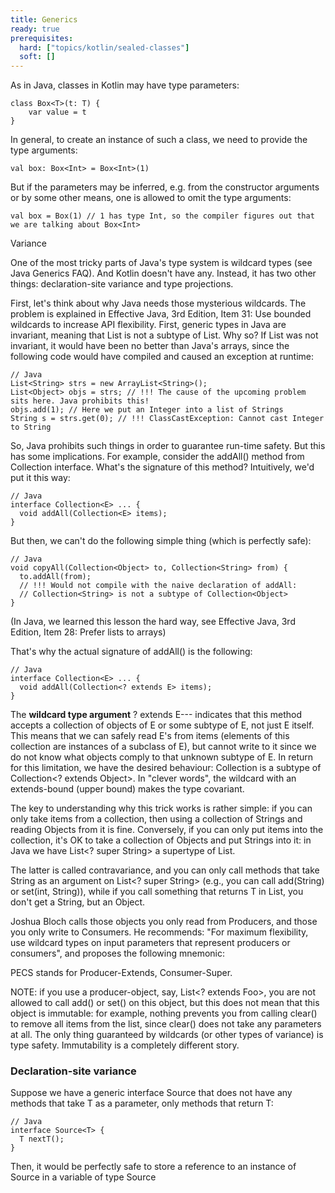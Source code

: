 ```yaml
---
title: Generics 
ready: true
prerequisites:
  hard: ["topics/kotlin/sealed-classes"]
  soft: []
---
```

As in Java, classes in Kotlin may have type parameters:
```
class Box<T>(t: T) {
    var value = t
}
```
In general, to create an instance of such a class, we need to provide the type arguments:
```
val box: Box<Int> = Box<Int>(1)
```
But if the parameters may be inferred, e.g. from the constructor arguments or by some other means, one is allowed to omit the type arguments:
```
val box = Box(1) // 1 has type Int, so the compiler figures out that we are talking about Box<Int>

``` 
Variance

One of the most tricky parts of Java's type system is wildcard types (see Java Generics FAQ). And Kotlin doesn't have any. Instead, it has two other things: declaration-site variance and type projections.

First, let's think about why Java needs those mysterious wildcards. The problem is explained in Effective Java, 3rd Edition, Item 31: Use bounded wildcards to increase API flexibility. First, generic types in Java are invariant, meaning that List<String> is not a subtype of List<Object>. Why so? If List was not invariant, it would have been no better than Java's arrays, since the following code would have compiled and caused an exception at runtime:
```
// Java
List<String> strs = new ArrayList<String>();
List<Object> objs = strs; // !!! The cause of the upcoming problem sits here. Java prohibits this!
objs.add(1); // Here we put an Integer into a list of Strings
String s = strs.get(0); // !!! ClassCastException: Cannot cast Integer to String
```
So, Java prohibits such things in order to guarantee run-time safety. But this has some implications. For example, consider the addAll() method from Collection interface. What's the signature of this method? Intuitively, we'd put it this way:
```
// Java
interface Collection<E> ... {
  void addAll(Collection<E> items);
}
```
But then, we can't do the following simple thing (which is perfectly safe):
```
// Java
void copyAll(Collection<Object> to, Collection<String> from) {
  to.addAll(from);
  // !!! Would not compile with the naive declaration of addAll:
  // Collection<String> is not a subtype of Collection<Object>
}
```
(In Java, we learned this lesson the hard way, see Effective Java, 3rd Edition, Item 28: Prefer lists to arrays)

That's why the actual signature of addAll() is the following:
```
// Java
interface Collection<E> ... {
  void addAll(Collection<? extends E> items);
}
```
The **wildcard type argument** ? extends E--- indicates that this method accepts a collection of objects of E or some subtype of E, not just E itself. This means that we can safely read E's from items (elements of this collection are instances of a subclass of E), but cannot write to it since we do not know what objects comply to that unknown subtype of E. In return for this limitation, we have the desired behaviour: Collection<String> is a subtype of Collection<? extends Object>. In "clever words", the wildcard with an extends-bound (upper bound) makes the type covariant.

The key to understanding why this trick works is rather simple: if you can only take items from a collection, then using a collection of Strings and reading Objects from it is fine. Conversely, if you can only put items into the collection, it's OK to take a collection of Objects and put Strings into it: in Java we have List<? super String> a supertype of List<Object>.

The latter is called contravariance, and you can only call methods that take String as an argument on List<? super String> (e.g., you can call add(String) or set(int, String)), while if you call something that returns T in List<T>, you don't get a String, but an Object.

Joshua Bloch calls those objects you only read from Producers, and those you only write to Consumers. He recommends: "For maximum flexibility, use wildcard types on input parameters that represent producers or consumers", and proposes the following mnemonic:

PECS stands for Producer-Extends, Consumer-Super.

NOTE: if you use a producer-object, say, List<? extends Foo>, you are not allowed to call add() or set() on this object, but this does not mean that this object is immutable: for example, nothing prevents you from calling clear() to remove all items from the list, since clear() does not take any parameters at all. The only thing guaranteed by wildcards (or other types of variance) is type safety. Immutability is a completely different story.

### Declaration-site variance
Suppose we have a generic interface Source<T> that does not have any methods that take T as a parameter, only methods that return T:
```
// Java
interface Source<T> {
  T nextT();
}
```
Then, it would be perfectly safe to store a reference to an instance of Source<String> in a variable of type Source<Object> – there are no consumer-methods to call. But Java does not know this, and still prohibits it:
```
// Java
void demo(Source<String> strs) {
  Source<Object> objects = strs; // !!! Not allowed in Java
  // ...
}
```
To fix this, we have to declare objects of type Source<? extends Object>, which is sort of meaningless, because we can call all the same methods on such a variable as before, so there's no value added by the more complex type. But the compiler does not know that.

In Kotlin, there is a way to explain this sort of thing to the compiler. This is called declaration-site variance: we can annotate the type parameter T of Source to make sure that it is only returned (produced) from members of Source<T>, and never consumed. To do this we provide the out modifier:
```
interface Source<out T> {
    fun nextT(): T
}
​
fun demo(strs: Source<String>) {
    val objects: Source<Any> = strs // This is OK, since T is an out-parameter
    // ...
}
```
The general rule is: when a type parameter T of a class C is declared out, it may occur only in out-position in the members of C, but in return C<Base> can safely be a supertype of C<Derived>.

In "clever words" they say that the class C is covariant in the parameter T, or that T is a covariant type parameter. You can think of C as being a producer of T's, and NOT a consumer of T's.

The out modifier is called a variance annotation, and since it is provided at the type parameter declaration site, we talk about declaration-site variance. This is in contrast with Java's use-site variance where wildcards in the type usages make the types covariant.

In addition to out, Kotlin provides a complementary variance annotation: in. It makes a type parameter contravariant: it can only be consumed and never produced. A good example of a contravariant type is Comparable:
```
interface Comparable<in T> {
    operator fun compareTo(other: T): Int
}
​
fun demo(x: Comparable<Number>) {
    x.compareTo(1.0) // 1.0 has type Double, which is a subtype of Number
    // Thus, we can assign x to a variable of type Comparable<Double>
    val y: Comparable<Double> = x // OK!
}
```
We believe that the words in and out are self-explaining (as they were successfully used in C# for quite some time already), thus the mnemonic mentioned above is not really needed, and one can rephrase it for a higher purpose:

The Existential Transformation: Consumer in, Producer out! :-)

### Type projections
####Use-site variance: Type projections
It is very convenient to declare a type parameter T as out and avoid trouble with subtyping on the use site, but some classes can't actually be restricted to only return T's! A good example of this is Array:
```
class Array<T>(val size: Int) {
    fun get(index: Int): T { ... }
    fun set(index: Int, value: T) { ... }
}
```
This class cannot be either co- or contravariant in T. And this imposes certain inflexibilities. Consider the following function:
```
fun copy(from: Array<Any>, to: Array<Any>) {
    assert(from.size == to.size)
    for (i in from.indices)
        to[i] = from[i]
}
```
This function is supposed to copy items from one array to another. Let's try to apply it in practice:
```
val ints: Array<Int> = arrayOf(1, 2, 3)
val any = Array<Any>(3) { "" } 
copy(ints, any)
//   ^ type is Array<Int> but Array<Any> was expected
```
Here we run into the same familiar problem: Array<T> is invariant in T, thus neither of Array<Int> and Array<Any> is a subtype of the other. Why? Again, because copy might be doing bad things, i.e. it might attempt to write, say, a String to from, and if we actually passed an array of Int there, a ClassCastException would have been thrown sometime later.

Then, the only thing we want to ensure is that copy() does not do any bad things. We want to prohibit it from writing to from, and we can:
```
fun copy(from: Array<out Any>, to: Array<Any>) { ... }
```
What has happened here is called type projection: we said that from is not simply an array, but a restricted (projected) one: we can only call those methods that return the type parameter T, in this case it means that we can only call get(). This is our approach to use-site variance, and corresponds to Java's Array<? extends Object>, but in a slightly simpler way.

You can project a type with in as well:
```
fun fill(dest: Array<in String>, value: String) { ... }
```
Array<in String> corresponds to Java's Array<? super String>, i.e. you can pass an array of CharSequence or an array of Object to the fill() function.

### Star-projections
Sometimes you want to say that you know nothing about the type argument, but still want to use it in a safe way. The safe way here is to define such a projection of the generic type, that every concrete instantiation of that generic type would be a subtype of that projection.

Kotlin provides so called star-projection syntax for this:

- For Foo<out T : TUpper>, where T is a covariant type parameter with the upper bound TUpper, Foo<*> is equivalent to Foo<out TUpper>. It means that when the T is unknown you can safely read values of TUpper from Foo<*>.
- For Foo<in T>, where T is a contravariant type parameter, Foo<*> is equivalent to Foo<in Nothing>. It means there is nothing you can write to Foo<*> in a safe way when T is unknown.
- For Foo<T : TUpper>, where T is an invariant type parameter with the upper bound TUpper, Foo<*> is equivalent to Foo<out TUpper> for reading values and to Foo<in Nothing> for writing values.

If a generic type has several type parameters each of them can be projected independently. For example, if the type is declared as interface Function<in T, out U> we can imagine the following star-projections:

- Function<*, String> means Function<in Nothing, String>;
- Function<Int, *> means Function<Int, out Any?>;
- Function<*, *> means Function<in Nothing, out Any?>.

Note: star-projections are very much like Java's raw types, but safe.

### Generic functions
Not only classes can have type parameters. Functions can, too. Type parameters are placed before the name of the function:
```
fun <T> singletonList(item: T): List<T> {
    // ...
}
​
fun <T> T.basicToString(): String {  // extension function
    // ...
}
```

To call a generic function, specify the type arguments at the call site after the name of the function:
```
val l = singletonList<Int>(1)
```
Type arguments can be omitted if they can be inferred from the context, so the following example works as well:
```
val l = singletonList(1)
```
### Generic constraints
The set of all possible types that can be substituted for a given type parameter may be restricted by generic constraints.

#### Upper bounds
The most common type of constraint is an upper bound that corresponds to Java's extends keyword:
```
fun <T : Comparable<T>> sort(list: List<T>) {  ... }
```
The type specified after a colon is the upper bound: only a subtype of Comparable<T> may be substituted for T. For example:
```
sort(listOf(1, 2, 3)) // OK. Int is a subtype of Comparable<Int>
sort(listOf(HashMap<Int, String>())) // Error: HashMap<Int, String> is not a subtype of Comparable<HashMap<Int, String>>
```
The default upper bound (if none specified) is Any?. Only one upper bound can be specified inside the angle brackets. If the same type parameter needs more than one upper bound, we need a separate where-clause:
```
fun <T> copyWhenGreater(list: List<T>, threshold: T): List<String>
    where T : CharSequence,
          T : Comparable<T> {
    return list.filter { it > threshold }.map { it.toString() }
}
```
The passed type must satisfy all conditions of the where clause simultaneously. In the above example, the T type must implement both CharSequence and Comparable.

### Type erasure
The type safety checks that Kotlin performs for generic declaration usages are only done at compile time. At runtime, the instances of generic types do not hold any information about their actual type arguments. The type information is said to be erased. For example, the instances of __Foo<Bar>__ and __Foo<Baz?>__ are erased to just __Foo<*>__.

Therefore, there is no general way to check whether an instance of a generic type was created with certain type arguments at runtime, and the compiler __prohibits such is-checks__.

Type casts to generic types with concrete type arguments, __e.g. foo as List<<*String>>__, cannot be checked at runtime.
These __unchecked casts__ can be used when type safety is implied by the high-level program logic but cannot be inferred directly by the compiler. The compiler issues a warning on unchecked casts, and at runtime, only the non-generic part is checked __(equivalent to foo as List<*>)__.

The type arguments of generic function calls are also only checked at compile time. Inside the function bodies, the type parameters cannot be used for type checks, and type casts to type parameters __(foo as T)__ are unchecked. However, __reified type parameters__ of inline functions are substituted by the actual type arguments in the inlined function body at the call sites and thus can be used for type checks and casts, with the same restrictions for instances of generic types as described above.

### Reification
Reification allows you to preserve the generic type in runtime. Kotlin supports reification of parameter types in a function under a certain condition, that being the function is an inline function. Let’s see why.
```
inline fun <reified T> doSomethingWithType(obj: T) {
    val typeName = T::class.java
    println(typeName)
}

fun main(args: Array<String>) {
    doSomethingWithType(String())
}
```
For us to access the type of the object from the above example, we have to declare the type parameter as reified and inline the function. Let’s see the decompiled code.
```
private static final void doSomethingWithType(Object obj) {
  Intrinsics.reifiedOperationMarker(4, "T");
  Class typeName = Object.class;
  System.out.println(typeName);
}

public static final void main(@NotNull String[] args) {
  Intrinsics.checkParameterIsNotNull(args, "args");
  new String();
  Class typeName$iv = String.class;
  System.out.println(typeName$iv);
}
```
The doSomethingWithType had the type erased as we expected. So we cannot use it in Java to preserve the type. The magic happened in the calling function. The function was inlined (as expected) and had the correct type substituted instead of an Object type. This is possible because at the call-site, the compiler can infer the type of the object that is passed to the inline function.
